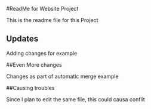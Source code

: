 #ReadMe for Website Project

This is the readme file for this Project

## Updates

Adding changes for example

##Even More changes

Changes as part of automatic merge example

##Causing troubles

Since I plan to edit the same file, this could causa conflit
